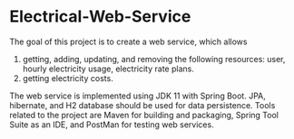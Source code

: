 # Electrical-Web-Service
The goal of this project is to create a web service, which allows 
1) getting, adding, updating, and removing the following resources: user, hourly electricity usage, electricity rate plans.
2) getting electricity costs.  

The web service is implemented using JDK 11 with Spring Boot. JPA, hibernate, and H2 database should be used for data persistence. Tools related to the project are Maven for building and packaging, Spring Tool Suite as an IDE, and PostMan for testing web services.
